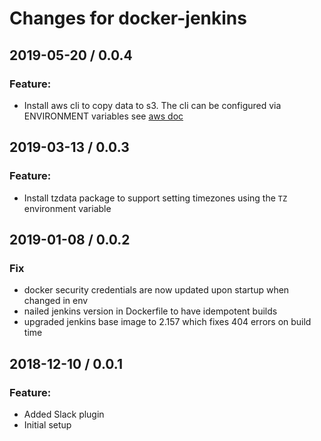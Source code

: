 # Changes for docker-jenkins

## 2019-05-20 / 0.0.4

### Feature:

- Install aws cli to copy data to s3. The cli can be configured via ENVIRONMENT variables
  see [aws doc](https://docs.aws.amazon.com/cli/latest/userguide/cli-configure-envvars.html)

## 2019-03-13 / 0.0.3

### Feature:

- Install tzdata package to support setting timezones using the `TZ` environment variable


## 2019-01-08 / 0.0.2

### Fix

- docker security credentials are now updated upon startup when changed in env
- nailed jenkins version in Dockerfile to have idempotent builds
- upgraded jenkins base image to 2.157 which fixes 404 errors on build time

## 2018-12-10 / 0.0.1

### Feature:

- Added Slack plugin
- Initial setup
